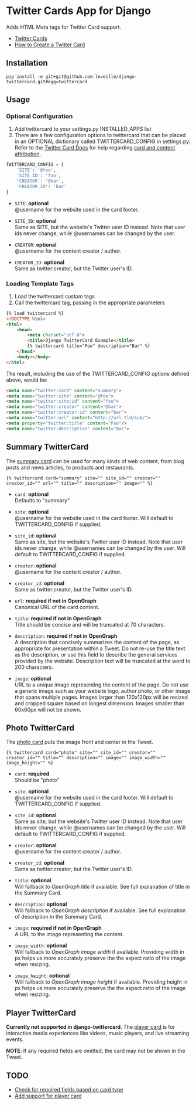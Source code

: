 # Twitter Cards App for Django

Adds HTML Meta tags for Twitter Card support.

* [Twitter Cards](https://dev.twitter.com/docs/cards)
* [How to Create a Twitter Card](http://davidwalsh.name/twitter-cards)
    
## Installation

```
pip install -e git+git@github.com:leveille/django-twittercard.git#egg=twittercard
```

## Usage

### Optional Configuration

1. Add twittercard to your settings.py INSTALLED_APPS list
2. There are a few configuration options to twittercard that can be placed in an OPTIONAL dictionary called TWITTERCARD_CONFIG in settings.py.  Refer to the [Twitter Card Docs](https://dev.twitter.com/docs/cards) for help regarding [card and content attribution](https://dev.twitter.com/docs/cards#content).

```python
TWITTERCARD_CONFIG = {
    'SITE': '@foo',
    'SITE_ID': 'foo',
    'CREATOR': '@bar',
    'CREATOR_ID': 'bar'
}
```

* `SITE`: __optional__  
  @username for the website used in the card footer.  

* `SITE_ID`: __optional__  
  Same as SITE, but the website's Twitter user ID instead. Note that user ids never change, while @usernames can be changed by the user.

* `CREATOR`: __optional__  
  @username for the content creator / author.
  
* `CREATOR_ID`: __optional__  
  Same as twitter:creator, but the Twitter user's ID.

### Loading Template Tags

1. Load the twittercard custom tags
2. Call the twittercard tag, passing in the appropriate parameters

```html
{% load twittercard %}
<!DOCTYPE html>
<html>
    <head>
        <meta charset="utf-8">
        <title>Django TwitterCard Example</title>
        {% twittercard title="Foo" description="Bar" %}
    </head>
    <body></body>
</html>
```

The result, including the use of the TWITTERCARD_CONFIG options defined above, would be:

```html
<meta name="twitter:card" content="summary">
<meta name="twitter:site" content="@foo">
<meta name="twitter:site:id" content="foo">
<meta name="twitter:creator" content="@bar">
<meta name="twitter:creator:id" content="bar">
<meta name="twitter:url" content="http://url.tld/sub/">
<meta property="twitter:title" content="Foo"/>
<meta name="twitter:description" content="Bar">
```

## Summary TwitterCard

The [summary card](https://dev.twitter.com/docs/cards#summary-card) can be used for many kinds of web content, from blog posts and news articles, to products and restaurants.

```
{% twittercard card="summary" site="" site_id="" creator="" creator_id="" url="" title="" description="" image="" %}
```

* `card`: __optional__  
  Defaults to "summary"

* `site`: __optional__  
  @username for the website used in the card footer.  Will default to TWITTERCARD_CONFIG if supplied.

* `site_id`: __optional__  
  Same as site, but the website's Twitter user ID instead. Note that user ids never change, while @usernames can be changed by the user.  Will default to TWITTERCARD_CONFIG if supplied.

* `creator`: __optional__  
  @username for the content creator / author.

* `creator_id`: __optional__  
  Same as twitter:creator, but the Twitter user's ID.

* `url`: __required if not in OpenGraph__  
  Canonical URL of the card content.

* `title`: __required if not in OpenGraph__  
  Title should be concise and will be truncated at 70 characters.

* `description`: __required if not in OpenGraph__  
  A description that concisely summarizes the content of the page, as appropriate for presentation within a Tweet. Do not re-use the title text as the description, or use this field to describe the general services provided by the website. Description text will be truncated at the word to 200 characters.

* `image`: __optional__  
  URL to a unique image representing the content of the page. Do not use a generic image such as your website logo, author photo, or other image that spans multiple pages. Images larger than 120x120px will be resized and cropped square based on longest dimension. Images smaller than 60x60px will not be shown.  

## Photo TwitterCard

The [photo card](https://dev.twitter.com/docs/cards#photo-card) puts the image front and center in the Tweet.

```
{% twittercard card="photo" site="" site_id="" creator="" creator_id="" title="" description="" image="" image_width="" image_height="" %}
```

* `card`: __required__  
  Should be "photo"

* `site`: __optional__  
  @username for the website used in the card footer.  Will default to TWITTERCARD_CONFIG if supplied.

* `site_id`: __optional__  
  Same as site, but the website's Twitter user ID instead. Note that user ids never change, while @usernames can be changed by the user.  Will default to TWITTERCARD_CONFIG if supplied.

* `creator`: __optional__  
  @username for the content creator / author.

* `creator_id`: __optional__  
  Same as twitter:creator, but the Twitter user's ID.

* `title`: __optional__  
  Will fallback to *OpenGraph title* if available.  See full explanation of title in the Summary Card.

* `description`: __optional__  
  Will fallback to *OpenGraph description* if available.  See full explanation of description in the Summary Card.

* `image`: __required if not in OpenGraph__  
  A URL to the image representing the content.

* `image_width`: __optional__  
  Will fallback to *OpenGraph image width* if available.  Providing width in px helps us more accurately preserve the the aspect ratio of the image when resizing.

* `image_height`: __optional__  
  Will fallback to *OpenGraph image height* if available.  Providing height in px helps us more accurately preserve the the aspect ratio of the image when resizing.

## Player TwitterCard

**Currently not supported in django-twittercard**.  The [player card](https://dev.twitter.com/docs/cards#player-card) is for interactive media experiences like videos, music players, and live streaming events.

**NOTE**: If any required fields are omitted, the card may not be shown in the Tweet.

## TODO

* [Check for required fields based on card type](https://github.com/leveille/django-twittercard/issues/1)
* [Add support for player card](https://github.com/leveille/django-twittercard/issues/2)

